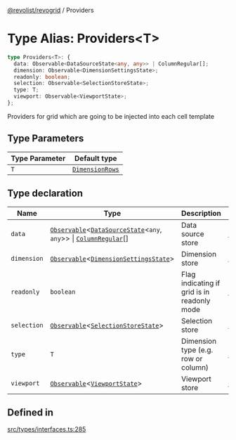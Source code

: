 [@revolist/revogrid](README.md) / Providers

# Type Alias: Providers\<T\>

```ts
type Providers<T>: {
  data: Observable<DataSourceState<any, any>> | ColumnRegular[];
  dimension: Observable<DimensionSettingsState>;
  readonly: boolean;
  selection: Observable<SelectionStoreState>;
  type: T;
  viewport: Observable<ViewportState>;
};
```

Providers for grid which are going to be injected into each cell template

## Type Parameters

| Type Parameter | Default type |
| ------ | ------ |
| `T` | [`DimensionRows`](TypeAlias.DimensionRows.md) |

## Type declaration

| Name | Type | Description | Defined in |
| ------ | ------ | ------ | ------ |
| `data` | [`Observable`](TypeAlias.Observable.md)\<[`DataSourceState`](TypeAlias.DataSourceState.md)\<`any`, `any`\>\> \| [`ColumnRegular`](Interface.ColumnRegular.md)[] | Data source store | [src/types/interfaces.ts:297](https://github.com/revolist/revogrid/blob/8958a60bd3054871bb3d1706c4eb92c83a8c6b6c/src/types/interfaces.ts#L297) |
| `dimension` | [`Observable`](TypeAlias.Observable.md)\<[`DimensionSettingsState`](Interface.DimensionSettingsState.md)\> | Dimension store | [src/types/interfaces.ts:305](https://github.com/revolist/revogrid/blob/8958a60bd3054871bb3d1706c4eb92c83a8c6b6c/src/types/interfaces.ts#L305) |
| `readonly` | `boolean` | Flag indicating if grid is in readonly mode | [src/types/interfaces.ts:293](https://github.com/revolist/revogrid/blob/8958a60bd3054871bb3d1706c4eb92c83a8c6b6c/src/types/interfaces.ts#L293) |
| `selection` | [`Observable`](TypeAlias.Observable.md)\<[`SelectionStoreState`](TypeAlias.SelectionStoreState.md)\> | Selection store | [src/types/interfaces.ts:309](https://github.com/revolist/revogrid/blob/8958a60bd3054871bb3d1706c4eb92c83a8c6b6c/src/types/interfaces.ts#L309) |
| `type` | `T` | Dimension type (e.g. row or column) | [src/types/interfaces.ts:289](https://github.com/revolist/revogrid/blob/8958a60bd3054871bb3d1706c4eb92c83a8c6b6c/src/types/interfaces.ts#L289) |
| `viewport` | [`Observable`](TypeAlias.Observable.md)\<[`ViewportState`](Interface.ViewportState.md)\> | Viewport store | [src/types/interfaces.ts:301](https://github.com/revolist/revogrid/blob/8958a60bd3054871bb3d1706c4eb92c83a8c6b6c/src/types/interfaces.ts#L301) |

## Defined in

[src/types/interfaces.ts:285](https://github.com/revolist/revogrid/blob/8958a60bd3054871bb3d1706c4eb92c83a8c6b6c/src/types/interfaces.ts#L285)
